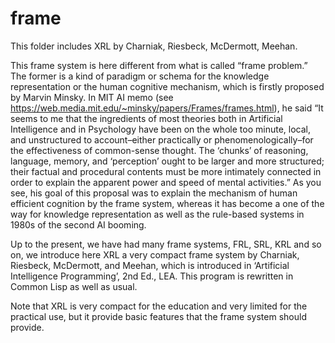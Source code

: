 # frame
This folder includes XRL by Charniak, Riesbeck, McDermott, Meehan.

This frame system is here different from what is called “frame problem.” The former is a kind of paradigm or schema for the knowledge representation 
or the human cognitive mechanism, which is firstly proposed by Marvin Minsky. In MIT AI memo (see https://web.media.mit.edu/~minsky/papers/Frames/frames.html), 
he said “It seems to me that the ingredients of most theories both in Artificial Intelligence and in Psychology have been on the whole too minute, local, 
and unstructured to account–either practically or phenomenologically–for the effectiveness of common-sense thought. The ‘chunks’ of reasoning, language, memory, 
and ‘perception’ ought to be larger and more structured; their factual and procedural contents must be more intimately connected in order to explain the apparent power 
and speed of mental activities.” As you see, his goal of this proposal was to explain the mechanism of human efficient cognition by the frame system, 
whereas it has become a one of the way for knowledge representation as well as the rule-based systems in 1980s of the second AI booming.

Up to the present, we have had many frame systems, FRL, SRL, KRL and so on, we introduce here XRL a very compact frame system by Charniak, Riesbeck, McDermott, and Meehan, 
which is introduced in ‘Artificial Intelligence Programming’, 2nd Ed., LEA. This program is rewritten in Common Lisp as well as usual.

Note that XRL is very compact for the education and very limited for the practical use, but it provide basic features that the frame system should provide.
